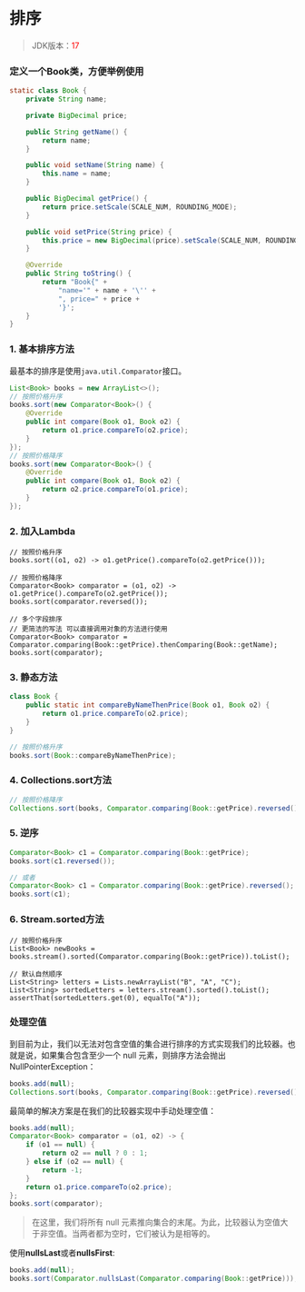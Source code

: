 # 排序

> JDK版本：<font color="red">17</font>

### 定义一个Book类，方便举例使用

```java
static class Book {
    private String name;

    private BigDecimal price;

    public String getName() {
        return name;
    }

    public void setName(String name) {
        this.name = name;
    }

    public BigDecimal getPrice() {
        return price.setScale(SCALE_NUM, ROUNDING_MODE);
    }

    public void setPrice(String price) {
        this.price = new BigDecimal(price).setScale(SCALE_NUM, ROUNDING_MODE);
    }

    @Override
    public String toString() {
        return "Book{" +
            "name='" + name + '\'' +
            ", price=" + price +
            '}';
    }
}
```

### 1. 基本排序方法

最基本的排序是使用```java.util.Comparator```接口。

```java
List<Book> books = new ArrayList<>();
// 按照价格升序
books.sort(new Comparator<Book>() {
    @Override
    public int compare(Book o1, Book o2) {
        return o1.price.compareTo(o2.price);
    }
});
// 按照价格降序
books.sort(new Comparator<Book>() {
    @Override
    public int compare(Book o1, Book o2) {
        return o2.price.compareTo(o1.price);
    }
});
```

### 2. 加入**Lambda**

```
// 按照价格升序
books.sort((o1, o2) -> o1.getPrice().compareTo(o2.getPrice()));

// 按照价格降序
Comparator<Book> comparator = (o1, o2) -> o1.getPrice().compareTo(o2.getPrice());
books.sort(comparator.reversed());

// 多个字段排序
// 更简洁的写法 可以直接调用对象的方法进行使用
Comparator<Book> comparator = Comparator.comparing(Book::getPrice).thenComparing(Book::getName);
books.sort(comparator);
```

### 3. 静态方法

```java
class Book {
    public static int compareByNameThenPrice(Book o1, Book o2) {
        return o1.price.compareTo(o2.price);
    }
}

// 按照价格升序
books.sort(Book::compareByNameThenPrice);
```

### 4. Collections.sort方法

```java
// 按照价格降序
Collections.sort(books, Comparator.comparing(Book::getPrice).reversed());
```

### 5. 逆序

```java
Comparator<Book> c1 = Comparator.comparing(Book::getPrice);
books.sort(c1.reversed());

// 或者
Comparator<Book> c1 = Comparator.comparing(Book::getPrice).reversed();
books.sort(c1);
```

### 6. Stream.sorted方法

```jav
// 按照价格升序
List<Book> newBooks = books.stream().sorted(Comparator.comparing(Book::getPrice)).toList();

// 默认自然顺序
List<String> letters = Lists.newArrayList("B", "A", "C");
List<String> sortedLetters = letters.stream().sorted().toList();
assertThat(sortedLetters.get(0), equalTo("A"));
```

### 处理空值

到目前为止，我们以无法对包含空值的集合进行排序的方式实现我们的比较器。也就是说，如果集合包含至少一个 null 元素，则排序方法会抛出 NullPointerException：

```java
books.add(null);
Collections.sort(books, Comparator.comparing(Book::getPrice).reversed());
```

最简单的解决方案是在我们的比较器实现中手动处理空值：

```java
books.add(null);
Comparator<Book> comparator = (o1, o2) -> {
    if (o1 == null) {
        return o2 == null ? 0 : 1;
    } else if (o2 == null) {
        return -1;
    }
    return o1.price.compareTo(o2.price);
};
books.sort(comparator);
```

> 在这里，我们将所有 null 元素推向集合的末尾。为此，比较器认为空值大于非空值。当两者都为空时，它们被认为是相等的。

使用**nullsLast**或者**nullsFirst**:

```java
books.add(null);
books.sort(Comparator.nullsLast(Comparator.comparing(Book::getPrice)));
```

